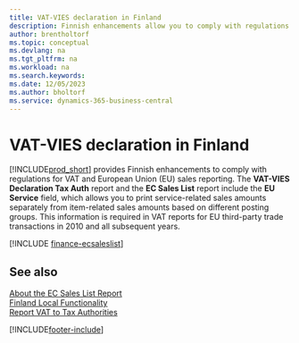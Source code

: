 ```yaml
---
title: VAT-VIES declaration in Finland
description: Finnish enhancements allow you to comply with regulations for VAT and European Union (EU) sales reporting.
author: brentholtorf
ms.topic: conceptual
ms.devlang: na
ms.tgt_pltfrm: na
ms.workload: na
ms.search.keywords:
ms.date: 12/05/2023
ms.author: bholtorf
ms.service: dynamics-365-business-central
---
```


# VAT-VIES declaration in Finland

[!INCLUDE[prod_short](../../includes/prod_short.md)] provides Finnish enhancements to comply with regulations for VAT and European Union (EU) sales reporting. The **VAT-VIES Declaration Tax Auth** report and the **EC Sales List** report include the **EU Service** field, which allows you to print service-related sales amounts separately from item-related sales amounts based on different posting groups. This information is required in VAT reports for EU third-party trade transactions in 2010 and all subsequent years.  

[!INCLUDE [finance-ecsaleslist](../../includes/finance-ecsaleslist.md)]

## See also

[About the EC Sales List Report](../../finance-how-report-vat.md#ecsaleslist)  
[Finland Local Functionality](finland-local-functionality.md)  
[Report VAT to Tax Authorities](../../finance-how-report-vat.md)


[!INCLUDE[footer-include](../../includes/footer-banner.md)]